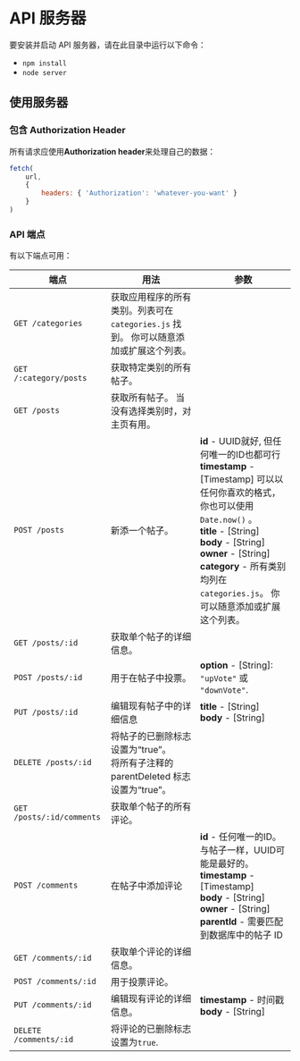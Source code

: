 # API 服务器

要安装并启动 API 服务器，请在此目录中运行以下命令：

- `npm install`
- `node server`

## 使用服务器

### 包含 Authorization Header

所有请求应使用**Authorization header**来处理自己的数据：

```js
fetch(
    url,
    {
        headers: { 'Authorization': 'whatever-you-want' }
    }
)
```

### API 端点

有以下端点可用：

| 端点                      | 用法                                                         | 参数                                                         |
| ------------------------- | ------------------------------------------------------------ | ------------------------------------------------------------ |
| `GET /categories`         | 获取应用程序的所有类别。列表可在 `categories.js` 找到。 你可以随意添加或扩展这个列表。 |                                                              |
| `GET /:category/posts`    | 获取特定类别的所有帖子。                                     |                                                              |
| `GET /posts`              | 获取所有帖子。 当没有选择类别时，对主页有用。                |                                                              |
| `POST /posts`             | 新添一个帖子。                                               | **id** - UUID就好, 但任何唯一的ID也都可行 <br> **timestamp** - [Timestamp] 可以以任何你喜欢的格式，你也可以使用 `Date.now()` 。 <br> **title** - [String] <br> **body** - [String] <br> **owner** - [String] <br> **category** -  所有类别均列在 `categories.js`。 你可以随意添加或扩展这个列表。 |
| `GET /posts/:id`          | 获取单个帖子的详细信息。                                     |                                                              |
| `POST /posts/:id`         | 用于在帖子中投票。                                           | **option** - [String]: `"upVote"` 或 `"downVote"`.           |
| `PUT /posts/:id`          | 编辑现有帖子中的详细信息                                     | **title** - [String] <br> **body** - [String]                |
| `DELETE /posts/:id`       | 将帖子的已删除标志设置为“true”。 <br> 将所有子注释的 parentDeleted 标志设置为“true”。 |                                                              |
| `GET /posts/:id/comments` | 获取单个帖子的所有评论。                                     |                                                              |
| `POST /comments`          | 在帖子中添加评论                                             | **id** - 任何唯一的ID。 与帖子一样，UUID可能是最好的。<br> **timestamp** - [Timestamp]  <br> **body** - [String] <br> **owner** - [String] <br> **parentId** - 需要匹配到数据库中的帖子 ID |
| `GET /comments/:id`       | 获取单个评论的详细信息。                                     |                                                              |
| `POST /comments/:id`      | 用于投票评论。                                               |                                                              |
| `PUT /comments/:id`       | 编辑现有评论的详细信息。                                     | **timestamp** - 时间戳 <br> **body** - [String]              |
| `DELETE /comments/:id`    | 将评论的已删除标志设置为`true`.                              | &nbsp;                                                       |


